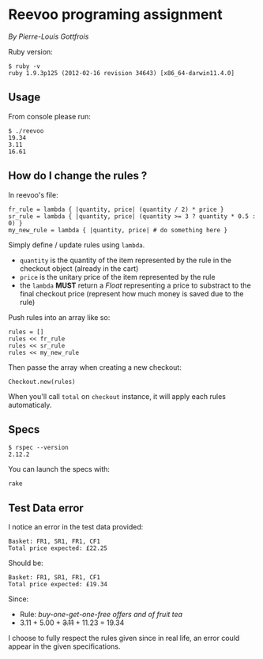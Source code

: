 # Reevoo programing assignment

*By Pierre-Louis Gottfrois*

Ruby version:

	$ ruby -v
	ruby 1.9.3p125 (2012-02-16 revision 34643) [x86_64-darwin11.4.0]

## Usage

From console please run:

	$ ./reevoo
	19.34
	3.11
	16.61
	
## How do I change the rules ?

In reevoo's file:

	fr_rule = lambda { |quantity, price| (quantity / 2) * price }
	sr_rule = lambda { |quantity, price| (quantity >= 3 ? quantity * 0.5 : 0) }
	my_new_rule = lambda { |quantity, price| # do something here }
	
Simply define / update rules using `lambda`.

* `quantity` is the quantity of the item represented by the rule in the checkout object (already in the cart)
* `price` is the unitary price of the item represented by the rule
* the `lambda` **MUST** return a *Float* representing a price to substract to the final checkout price (represent how much money is saved due to the rule)

Push rules into an array like so:

	rules = []
	rules << fr_rule
	rules << sr_rule
	rules << my_new_rule

Then passe the array when creating a new checkout:

	Checkout.new(rules)
	
When you'll call `total` on `checkout` instance, it will apply each rules automaticaly.

## Specs

	$ rspec --version
	2.12.2

You can launch the specs with:

	rake

## Test Data error

I notice an error in the test data provided:

	Basket: FR1, SR1, FR1, CF1	Total price expected: £22.25
Should be:
	Basket: FR1, SR1, FR1, CF1	Total price expected: £19.34
Since:* Rule: *buy-one-get-one-free offers and of fruit tea** 3.11 + 5.00 + ~~3.11~~ + 11.23 = 19.34I choose to fully respect the rules given since in real life, an error could appear in the given specifications.